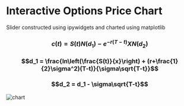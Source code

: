 # Interactive Options Price Chart

Slider constructed using ipywidgets and charted using matplotlib 

### $$c(t) = S(t)N(d_1) - e^{-r(T-t)}XN(d_2)$$

### $$d_1 = \frac{ln\left(\frac{S(t)}{x}\right) + (r+\frac{1}{2}\sigma^2)(T-t)}{\sigma\sqrt{T-t}}$$

### $$d_2 = d_1 - \sigma\sqrt{T-t}$$

![chart](https://i.imgur.com/ErmSB49.gif)
